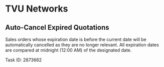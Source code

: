 # TVU Networks

## Auto-Cancel Expired Quotations

Sales orders whose expiration date is before the current date
will be automatically cancelled as they are no longer relevant.
All expiration dates are compared at midnight (12:00 AM) of the
designated date.

Task ID: 2873662